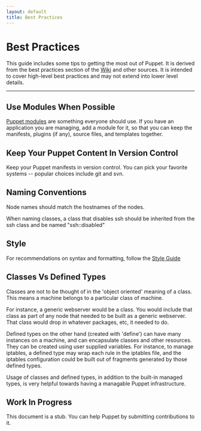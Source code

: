 ```yaml
---
layout: default
title: Best Practices
---
```


Best Practices
==============

This guide includes some tips to getting the most out of Puppet.  It is derived from the best practices section of the [Wiki](http://projects.puppetlabs.com/projects/puppet/wiki/Puppet_Best_Practice) and other sources.  It is intended to cover high-level best practices and may not extend into lower level details.

* * *

Use Modules When Possible
-------------------------

[Puppet modules](./modules.html) are something everyone should use.   If you have an application you are managing, add a module for it, so that you can keep the manifests, plugins (if any), source files, and templates together.

Keep Your Puppet Content In Version Control
-------------------------------------------

Keep your Puppet manifests in version control.  You can pick your favorite systems -- popular choices include git and svn.

Naming Conventions
------------------

Node names should match the hostnames of the nodes.

When naming classes, a class that disables ssh should be inherited from the ssh class and be named "ssh::disabled"

Style
-----

For recommendations on syntax and formatting, follow the [Style Guide](./style.html)

Classes Vs Defined Types
------------------------

Classes are not to be thought of in the 'object oriented' meaning of a class.
This means a machine belongs to a particular class of machine.

For instance, a generic webserver would be a class. You would
include that class as part of any node that needed to be built as a
generic webserver. That class would drop in whatever packages, etc,
it needed to do.

Defined types on the other hand (created with 'define') can have
many instances on a machine, and can encapsulate classes
and other resources.    They can be created using user supplied
variables.  For instance, to manage iptables, a defined type
may wrap each rule in the iptables file, and the iptables configuration
could be built out of fragments generated by those defined types.

Usage of classes and defined types, in addition to the built-in managed
types, is very helpful towards having a managable Puppet infrastructure.

Work In Progress
----------------

This document is a stub.  You can help Puppet by submitting contributions to it.


